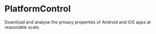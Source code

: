 # PlatformControl
Download and analyse the privacy properties of Android and iOS apps at reasonable scale.
